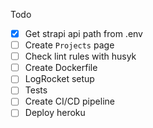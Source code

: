 Todo
- [x] Get strapi api path from .env
- [ ] Create `Projects` page
- [ ] Check lint rules with husyk
- [ ] Create Dockerfile
- [ ] LogRocket setup
- [ ] Tests
- [ ] Create CI/CD pipeline
- [ ] Deploy heroku